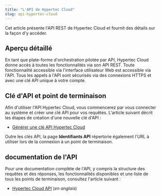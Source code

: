 ```yaml
---
title: "L'API de Hypertec Cloud"
slug: api-hypertec-cloud
---
```



Cet article présente l'API REST de Hypertec Cloud et fournit des détails sur la façon d'y accéder.

## Aperçu détaillé

En tant que plate-forme d'orchestration pilotée par API, Hypertec Cloud donne accès à toutes les fonctionnalités via son API REST. Toute fonctionnalité accessible via l'interface utilisateur Web est accessible via l'API. Tous les appels à l'API sont sécurisés via des connexions HTTPS et avec une clé API unique à votre compte.

## Clé d'API et point de terminaison

Afin d'utiliser l'API Hypertec Cloud, vous commencerez par vous connecter au système et créer une clé API pour vos requêtes. L'article suivant décrit les étapes de création d'une nouvelle clé d'API :

-   [Générer une clé API Hypertec Cloud](../how-to/how-to-cloudmc-api-key.md)

Outre les clés API, la page **Identifiants API** répertorie également l'URL à utiliser lors de la connexion à un point de terminaison.

## documentation de l'API

Pour une documentation complète de l'API, y compris la structure des requêtes et des réponses, les fonctionnalités disponibles et une liste de tous les points de terminaison, consultez l'article suivant :

-   [Hypertec Cloud API](https://hypertec-cloud.github.io/hci-api-docs/#getting-started) (*en anglais*)

